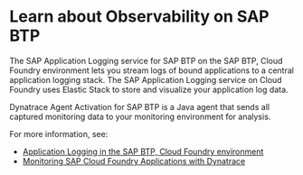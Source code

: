 # Learn about Observability on SAP BTP

The SAP Application Logging service for SAP BTP on the SAP BTP, Cloud Foundry environment lets you stream logs of bound applications to a central application logging stack. The SAP Application Logging service on Cloud Foundry uses Elastic Stack to store and visualize your application log data.

Dynatrace Agent Activation for SAP BTP is a Java agent that sends all captured monitoring data to your monitoring environment for analysis.

For more information, see:
* [Application Logging in the SAP BTP, Cloud Foundry environment](https://help.sap.com/viewer/ee8e8a203e024bbb8c8c2d03fce527dc/Cloud/en-US/68454d44ad41458788959485a24305e2.html)
* [Monitoring SAP Cloud Foundry Applications with Dynatrace](https://www.dynatrace.com/support/help/technology-support/cloud-platforms/cloud-foundry/other-deployments-and-configurations/deploy-oneagent-on-sap-cloud-platform-for-application-only-monitoring/)
